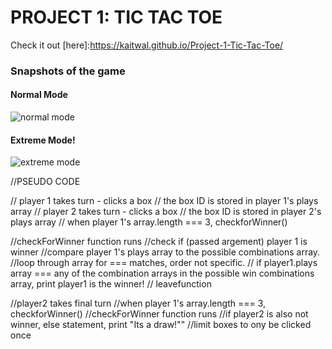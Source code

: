 

# PROJECT 1: TIC TAC TOE

Check it out [here]:https://kaitwal.github.io/Project-1-Tic-Tac-Toe/


### Snapshots of the game
#### Normal Mode
![normal mode]()
#### Extreme Mode!
![extreme mode]()



























//PSEUDO CODE

// player 1 takes turn - clicks a box
// the box ID is stored in player 1's plays array
// player 2 takes turn - clicks a box
// the box ID is stored in player 2's plays array
// when player 1's array.length === 3, checkforWinner()

//checkForWinner function runs
//check if (passed argement) player 1 is winner 
//compare player 1's plays array to the possible combinations array.
//loop through array for === matches, order not specific.
// if player1.plays array === any of the combination arrays in the possible win combinations array, print player1 is the winner!
// leavefunction

//player2 takes final turn
//when player 1's array.length === 3, checkforWinner()
//checkForWinner function runs
//if player2 is also not winner, else statement, print "Its a draw!""
//limit boxes to ony be clicked once


